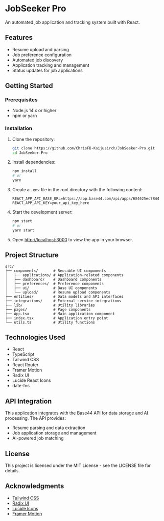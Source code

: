 # JobSeeker Pro

An automated job application and tracking system built with React.

## Features

- Resume upload and parsing
- Job preference configuration
- Automated job discovery
- Application tracking and management
- Status updates for job applications

## Getting Started

### Prerequisites

- Node.js 14.x or higher
- npm or yarn

### Installation

1. Clone the repository:
   ```bash
   git clone https://github.com/ChrisFB-Kaijusirch/JobSeeker-Pro.git
   cd JobSeeker-Pro
   ```

2. Install dependencies:
   ```bash
   npm install
   # or
   yarn
   ```

3. Create a `.env` file in the root directory with the following content:
   ```
   REACT_APP_API_BASE_URL=https://app.base44.com/api/apps/684625ec7844c991c15bf07f
   REACT_APP_API_KEY=your_api_key_here
   ```

4. Start the development server:
   ```bash
   npm start
   # or
   yarn start
   ```

5. Open [http://localhost:3000](http://localhost:3000) to view the app in your browser.

## Project Structure

```
src/
├── components/       # Reusable UI components
│   ├── applications/ # Application-related components
│   ├── dashboard/    # Dashboard components
│   ├── preferences/  # Preference components
│   ├── ui/           # Base UI components
│   └── upload/       # Resume upload components
├── entities/         # Data models and API interfaces
├── integrations/     # External service integrations
├── lib/              # Utility libraries
├── pages/            # Page components
├── App.tsx           # Main application component
├── index.tsx         # Application entry point
└── utils.ts          # Utility functions
```

## Technologies Used

- React
- TypeScript
- Tailwind CSS
- React Router
- Framer Motion
- Radix UI
- Lucide React Icons
- date-fns

## API Integration

This application integrates with the Base44 API for data storage and AI processing. The API provides:

- Resume parsing and data extraction
- Job application storage and management
- AI-powered job matching

## License

This project is licensed under the MIT License - see the LICENSE file for details.

## Acknowledgments

- [Tailwind CSS](https://tailwindcss.com/)
- [Radix UI](https://www.radix-ui.com/)
- [Lucide Icons](https://lucide.dev/)
- [Framer Motion](https://www.framer.com/motion/)